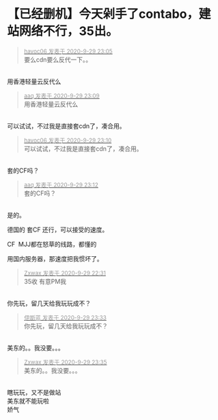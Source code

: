 # 【已经删机】今天剁手了contabo，建站网络不行，35出。


<div class="quote"><blockquote><font size="2"><a href="https://www.hostloc.com/forum.php?mod=redirect&amp;goto=findpost&amp;pid=9239410&amp;ptid=749485" target="_blank"><font color="#999999">havoc06 发表于 2020-9-29 23:05</font></a></font><br />
要么cdn要么反代一下。。</blockquote></div><br />
用香港轻量云反代么<img id="aimg_uSFIi" onclick="zoom(this, this.src, 0, 0, 0)" class="zoom" src="https://cdn.jsdelivr.net/gh/hishis/forum-master/public/images/patch.gif" onmouseover="img_onmouseoverfunc(this)" onload="thumbImg(this)" border="0" alt="" />

<div class="quote"><blockquote><font size="2"><a href="https://www.hostloc.com/forum.php?mod=redirect&amp;goto=findpost&amp;pid=9239427&amp;ptid=749485" target="_blank"><font color="#999999">aaq 发表于 2020-9-29 23:09</font></a></font><br />
用香港轻量云反代么</blockquote></div><br />
可以试试，不过我是直接套cdn了，凑合用。

<div class="quote"><blockquote><font size="2"><a href="https://www.hostloc.com/forum.php?mod=redirect&amp;goto=findpost&amp;pid=9239432&amp;ptid=749485" target="_blank"><font color="#999999">havoc06 发表于 2020-9-29 23:10</font></a></font><br />
可以试试，不过我是直接套cdn了，凑合用。</blockquote></div><br />
套的CF吗？<img id="aimg_DZ3Aq" onclick="zoom(this, this.src, 0, 0, 0)" class="zoom" src="https://cdn.jsdelivr.net/gh/hishis/forum-master/public/images/patch.gif" onmouseover="img_onmouseoverfunc(this)" onload="thumbImg(this)" border="0" alt="" />

<div class="quote"><blockquote><font size="2"><a href="https://www.hostloc.com/forum.php?mod=redirect&amp;goto=findpost&amp;pid=9239437&amp;ptid=749485" target="_blank"><font color="#999999">aaq 发表于 2020-9-29 23:12</font></a></font><br />
套的CF吗？</blockquote></div><br />
是的。

德国的 套CF 还行，可以接受的速度。

CF&nbsp;&nbsp;MJJ都在怒草的线路，都懂的<img src="static/image/smiley/default/lol.gif" smilieid="12" border="0" alt="" />

用国内服务器，那速度把我惯坏了。<img id="aimg_BXrCo" onclick="zoom(this, this.src, 0, 0, 0)" class="zoom" src="https://cdn.jsdelivr.net/gh/hishis/forum-master/public/images/patch.gif" onmouseover="img_onmouseoverfunc(this)" onload="thumbImg(this)" border="0" alt="" />

<div class="quote"><blockquote><font size="2"><a href="https://www.hostloc.com/forum.php?mod=redirect&amp;goto=findpost&amp;pid=9239270&amp;ptid=749485" target="_blank"><font color="#999999">Zxwax 发表于 2020-9-29 22:31</font></a></font><br />
35收 有意PM我</blockquote></div><br />
你先玩，留几天给我玩玩成不？

<div class="quote"><blockquote><font size="2"><a href="https://www.hostloc.com/forum.php?mod=redirect&amp;goto=findpost&amp;pid=9239502&amp;ptid=749485" target="_blank"><font color="#999999">伊斯蓝 发表于 2020-9-29 23:33</font></a></font><br />
你先玩，留几天给我玩玩成不？</blockquote></div><br />
美东的。。我没要。。。

<div class="quote"><blockquote><font size="2"><a href="https://www.hostloc.com/forum.php?mod=redirect&amp;goto=findpost&amp;pid=9239507&amp;ptid=749485" target="_blank"><font color="#999999">Zxwax 发表于 2020-9-29 23:35</font></a></font><br />
美东的。。我没要。。。</blockquote></div><br />
瞎玩玩，又不是做站<br />
美东就不能玩啦<br />
娇气
